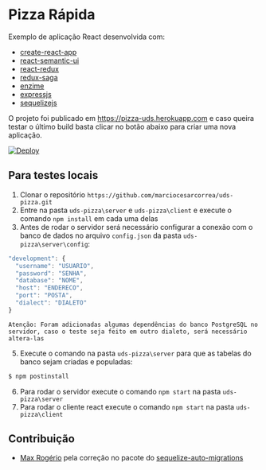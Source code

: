 # Pizza Rápida
Exemplo de aplicação React desenvolvida com:

- [create-react-app](https://github.com/facebook/create-react-app)
- [react-semantic-ui](https://github.com/Semantic-Org/Semantic-UI-React)
- [react-redux](https://github.com/reduxjs/react-redux)
- [redux-saga](https://github.com/redux-saga/redux-saga)
- [enzime](https://github.com/airbnb/enzyme)
- [expressjs](https://github.com/expressjs/express/)
- [sequelizejs](https://github.com/sequelize/sequelize)

O projeto foi publicado em https://pizza-uds.herokuapp.com e caso queira testar o último build basta clicar no botão abaixo para criar uma nova aplicação.

[![Deploy](https://www.herokucdn.com/deploy/button.svg)](https://heroku.com/deploy?template=https://github.com/marciocesarcorrea/uds-pizza/tree/master/server)


## Para testes locais
1. Clonar o repositório `https://github.com/marciocesarcorrea/uds-pizza.git`
2. Entre na pasta `uds-pizza\server` e `uds-pizza\client` e execute o comando `npm install` em cada uma delas
4. Antes de rodar o servidor será necessário configurar a conexão com o banco de dados no arquivo `config.json` da pasta `uds-pizza\server\config`:
```js
"development": {
  "username": "USUARIO",
  "password": "SENHA",
  "database": "NOME",
  "host": "ENDERECO",
  "port": "POSTA",
  "dialect": "DIALETO"
}
```
`Atenção: Foram adicionadas algumas dependências do banco PostgreSQL no servidor, caso o teste seja feito em outro dialeto, será necessário altera-las`

5. Execute o comando na pasta `uds-pizza\server` para que as tabelas do banco sejam criadas e populadas:
```js
$ npm postinstall
```
6. Para rodar o servidor execute o comando `npm start` na pasta `uds-pizza\server`
7. Para rodar o cliente react execute o comando `npm start` na pasta `uds-pizza\client`

## Contribuição
- [Max Rogério](https://github.com/max10rogerio/) pela correção no pacote do [sequelize-auto-migrations](https://github.com/max10rogerio/sequelize-auto-migrations/)
